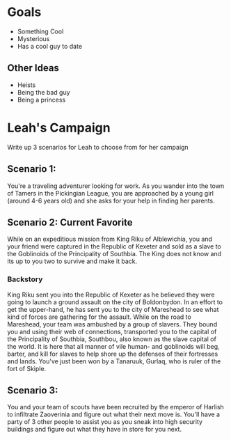 

# Goals
- Something Cool
- Mysterious
- Has a cool guy to date
## Other Ideas
- Heists
- Being the bad guy
- Being a princess


# Leah's Campaign
Write up 3 scenarios for Leah to choose from for her campaign

## Scenario 1:
You're a traveling adventurer looking for work. As you wander into the town of Tamers in the Pickingian League, you are approached by a young girl (around 4-6 years old) and she asks for your help in finding her parents. 

## Scenario 2: Current Favorite
While on an expeditious mission from King Riku of Alblewichia, you and your friend were captured in the Republic of Kexeter and sold as a slave to the Goblinoids of the Principality of Southbia. The King does not know and its up to you two to survive and make it back. 

### Backstory
King Riku sent you into the Republic of Kexeter as he believed they were going to launch a ground assault on the city of Boldonbydon. In an effort to get the upper-hand, he has sent you to the city of Mareshead to see what kind of forces are gathering for the assault. While on the road to Mareshead, your team was ambushed by a group of slavers. They bound you and using their web of connections, transported you to the capital of the Principality of Southbia, Southbou, also known as the slave capital of the world. It is here that all manner of vile human- and goblinoids will beg, barter, and kill for slaves to help shore up the defenses of their fortresses and lands. You've just been won by a Tanaruuk, Gurlaq, who is ruler of the fort of Skiple. 

## Scenario 3:
You and your team of scouts have been recruited by the emperor of Harlish to infiltrate Zaoverinia and figure out what their next move is. You'll have a party of 3 other people to assist you as you sneak into high security buildings and figure out what they have in store for you next. 